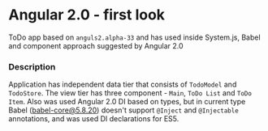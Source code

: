 # Angular 2.0 - first look

ToDo app based on `anguls2.alpha-33` and has used inside System.js, Babel and component approach suggested by Angular 2.0

### Description

Application has independent data tier that consists of `TodoModel` and `TodoStore`.
The view tier has three component - `Main`, `ToDo List` and `ToDo Item`.
Also was used Angular 2.0 DI based on types, but in current type Babel (babel-core@5.8.20)
doesn't support `@Inject` and `@Injectable` annotations, and was used DI declarations for ES5.


